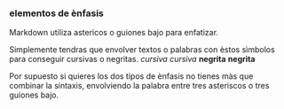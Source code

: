 ### elementos de ènfasis
Markdown utiliza astericos o guiones bajo para enfatizar.

Simplemente tendras que envolver textos o palabras con èstos sìmbolos para conseguir cursivas o negritas.
*cursiva*
_cursiva_
**negrita**
__negrita__

Por supuesto si quieres los dos tipos de ènfasis no tienes màs que combinar la sintaxis, envolviendo la palabra entre tres asteriscos o tres guiones bajo.